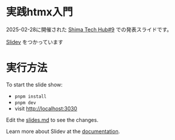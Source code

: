# 実践htmx入門

2025-02-28に開催された [Shima Tech Hub#9](https://shima-tech-hub.connpass.com/event/344910/) での発表スライドです。

[Slidev](https://github.com/slidevjs/slidev) をつかっています

# 実行方法

To start the slide show:

- `pnpm install`
- `pnpm dev`
- visit <http://localhost:3030>

Edit the [slides.md](./slides.md) to see the changes.

Learn more about Slidev at the [documentation](https://sli.dev/).
